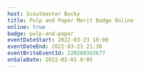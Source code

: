 ```yaml
---
host: Scoutmaster Bucky
title: Pulp and Paper Merit Badge Online
online: true
badge: pulp-and-paper
eventDateStart: 2022-03-23 18:00
eventDateEnd: 2022-03-23 21:30
eventBriteEventId: 220260363677
onSaleDate: 2022-02-01 0:05
---
```

